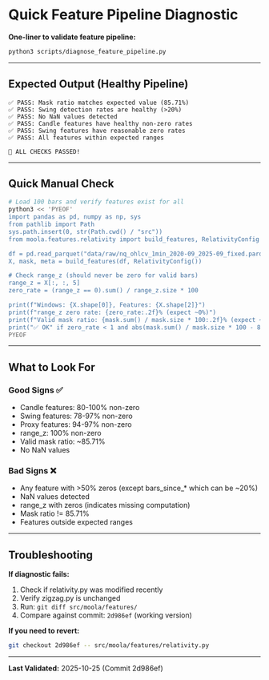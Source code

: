 # Quick Feature Pipeline Diagnostic

**One-liner to validate feature pipeline:**

```bash
python3 scripts/diagnose_feature_pipeline.py
```

---

## Expected Output (Healthy Pipeline)

```
✅ PASS: Mask ratio matches expected value (85.71%)
✅ PASS: Swing detection rates are healthy (>20%)
✅ PASS: No NaN values detected
✅ PASS: Candle features have healthy non-zero rates
✅ PASS: Swing features have reasonable zero rates
✅ PASS: All features within expected ranges

🎉 ALL CHECKS PASSED!
```

---

## Quick Manual Check

```bash
# Load 100 bars and verify features exist for all
python3 << 'PYEOF'
import pandas as pd, numpy as np, sys
from pathlib import Path
sys.path.insert(0, str(Path.cwd() / "src"))
from moola.features.relativity import build_features, RelativityConfig

df = pd.read_parquet("data/raw/nq_ohlcv_1min_2020-09_2025-09_fixed.parquet").head(200)
X, mask, meta = build_features(df, RelativityConfig())

# Check range_z (should never be zero for valid bars)
range_z = X[:, :, 5]
zero_rate = (range_z == 0).sum() / range_z.size * 100

print(f"Windows: {X.shape[0]}, Features: {X.shape[2]}")
print(f"range_z zero rate: {zero_rate:.2f}% (expect ~0%)")
print(f"Valid mask ratio: {mask.sum() / mask.size * 100:.2f}% (expect ~85%)")
print("✅ OK" if zero_rate < 1 and abs(mask.sum() / mask.size * 100 - 85.71) < 1 else "❌ ISSUE")
PYEOF
```

---

## What to Look For

### Good Signs ✅
- Candle features: 80-100% non-zero
- Swing features: 78-97% non-zero
- Proxy features: 94-97% non-zero
- range_z: 100% non-zero
- Valid mask ratio: ~85.71%
- No NaN values

### Bad Signs ❌
- Any feature with >50% zeros (except bars_since_* which can be ~20%)
- NaN values detected
- range_z with zeros (indicates missing computation)
- Mask ratio != 85.71%
- Features outside expected ranges

---

## Troubleshooting

**If diagnostic fails:**

1. Check if relativity.py was modified recently
2. Verify zigzag.py is unchanged
3. Run: `git diff src/moola/features/`
4. Compare against commit: `2d986ef` (working version)

**If you need to revert:**
```bash
git checkout 2d986ef -- src/moola/features/relativity.py
```

---

**Last Validated:** 2025-10-25 (Commit 2d986ef)
